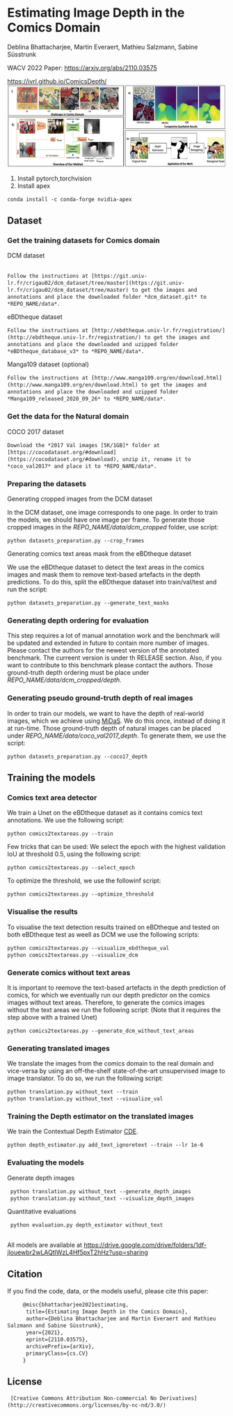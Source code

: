 # Estimating Image Depth in the Comics Domain
Deblina Bhattacharjee, Martin Everaert, Mathieu Salzmann, Sabine Süsstrunk

WACV 2022 
Paper: https://arxiv.org/abs/2110.03575

https://ivrl.github.io/ComicsDepth/
![Figure Abstract](fig_abstract.png)

1. Install pytorch,torchvision
2. Install apex
```
conda install -c conda-forge nvidia-apex
```
## Dataset
### Get the training datasets for Comics domain
DCM dataset
<!---

![Figure from the DCM dataset, https://www.mdpi.com/2313-433X/4/7/89](https://www.mdpi.com/jimaging/jimaging-04-00089/article_deploy/html/images/jimaging-04-00089-g001-550.jpg "Figure from the DCM dataset, https://www.mdpi.com/2313-433X/4/7/89")
--->
```

Follow the instructions at [https://git.univ-lr.fr/crigau02/dcm_dataset/tree/master](https://git.univ-lr.fr/crigau02/dcm_dataset/tree/master) to get the images and annotations and place the downloaded folder *dcm_dataset.git* to *REPO_NAME/data*.
```
 eBDtheque dataset

<!---
![Figure from the eBDtheque dataset, http://ebdtheque.univ-lr.fr/database/](http://ebdtheque.univ-lr.fr/images/balloon_object.png  "Figure from the eBDtheque dataset, http://ebdtheque.univ-lr.fr/database/")
--->
```
Follow the instructions at [http://ebdtheque.univ-lr.fr/registration/](http://ebdtheque.univ-lr.fr/registration/) to get the images and annotations and place the downloaded and uzipped folder *eBDtheque_database_v3* to *REPO_NAME/data*.
```
Manga109 dataset (optional)

<!---
![Figure from the Manga109 dataset, http://www.manga109.org/ja/index.html](http://www.manga109.org/image/cover_and_content/65.jpg  "Figure from the Manga109 dataset, http://www.manga109.org/ja/index.html")
--->
```
Follow the instructions at [http://www.manga109.org/en/download.html](http://www.manga109.org/en/download.html) to get the images and annotations and place the downloaded and uzipped folder *Manga109_released_2020_09_26* to *REPO_NAME/data*.
 ```

### Get the data for the Natural domain
 COCO 2017 dataset

<!---
![Figure from the COCO 2017 dataset, https://cocodataset.org/](https://cocodataset.org/images/coco-examples.jpg  "Figure from the COCO 2017 dataset, https://cocodataset.org/")
--->
```
Download the *2017 Val images [5K/1GB]* folder at [https://cocodataset.org/#download](https://cocodataset.org/#download), unzip it, rename it to *coco_val2017* and place it to *REPO_NAME/data*.
```
### Preparing the datasets
 Generating cropped images from the DCM dataset

In the DCM dataset, one image corresponds to one page. In order to train the models, we should have one image per frame. To generate those cropped images in the *REPO_NAME/data/dcm_cropped* folder, use script:
```
python datasets_preparation.py --crop_frames
```

Generating comics text areas mask from the eBDtheque dataset
 
We use the eBDtheque dataset to detect the text areas in the comics images and mask them to remove text-based artefacts in the depth predictions.
To do this, split the eBDtheque dataset into train/val/test and run the script:
```
python datasets_preparation.py --generate_text_masks
```


### Generating depth ordering for evaluation

This step requires a lot of manual annotation work and the benchmark will be updated and extended in future to contain more number of images. Please contact the authors for the newest version of the annotated benchmark. The curreent version is under th RELEASE section.
Also, if you want to contribute to this benchmark please contact the authors. 
Those ground-truth depth ordering must be place under *REPO_NAME/data/dcm_cropped/depth*. 



### Generating pseudo ground-truth depth of real images

In order to train our models, we want to have the depth of real-world images, which we achieve using [MiDaS](https://github.com/intel-isl/MiDaS). We do this once, instead of doing it at run-time. Those ground-truth depth of natural images can be placed under *REPO_NAME/data/coco_val2017_depth*. To generate them, we use the script:
```
python datasets_preparation.py --coco17_depth
```

  
## Training the models

### Comics text area detector
 We train a Unet on the eBDtheque dataset as it contains comics text annotations. We use the following script:
```
python comics2textareas.py --train
```
Few tricks that can be used:
We select the epoch with the highest validation IoU at threshold 0.5, using the following script:
```
python comics2textareas.py --select_epoch
```
To optimize the threshold, we use the followinf script:
```
python comics2textareas.py --optimize_threshold
```

### Visualise the results 
To visualise the text detection results trained on eBDtheque and tested on both eBDtheque test as weell as DCM we use the following scripts:
```
python comics2textareas.py --visualize_ebdtheque_val
python comics2textareas.py --visualize_dcm
```


### Generate comics without text areas
It is important to reemove the text-based artefacts in the depth prediction of comics, for which we eventually run our depth predictor on the comics images without text areas. Therefore, to generate the comics images without the text areas we run the following script: (Note that it requires the step above with a trained Unet)
```
python comics2textareas.py --generate_dcm_without_text_areas
```


### Generating translated images
We translate the images from the comics domain to the real domain and vice-versa by using an off-the-shelf state-of-the-art unsupervised image to image translator. To do so, we run the following script:

```
python translation.py without_text --train
python translation.py without_text --visualize_val
```



### Training the Depth estimator on the translated images
We train the Contextual Depth Estimator [CDE](https://github.com/miraiaroha/ACAN).   
```
python depth_estimator.py add_text_ignoretext --train --lr 1e-6
```


### Evaluating the models

 Generate depth images

```
 python translation.py without_text --generate_depth_images
 python translation.py without_text --visualize_depth_images
```

Quantitative evaluations

```
 python evaluation.py depth_estimator without_text


```
All models are available at https://drive.google.com/drive/folders/1df-jlouewbr2wLAQtlWzL4Hf5pxT2hHz?usp=sharing

##  Citation

If you find the code, data, or the models useful, please cite this paper:
```
     @misc{bhattacharjee2021estimating,
      title={Estimating Image Depth in the Comics Domain}, 
      author={Deblina Bhattacharjee and Martin Everaert and Mathieu Salzmann and Sabine Süsstrunk},
      year={2021},
      eprint={2110.03575},
      archivePrefix={arXiv},
      primaryClass={cs.CV}
     }
```
## License 
``` 
 [Creative Commons Attribution Non-commercial No Derivatives](http://creativecommons.org/licenses/by-nc-nd/3.0/)
```
